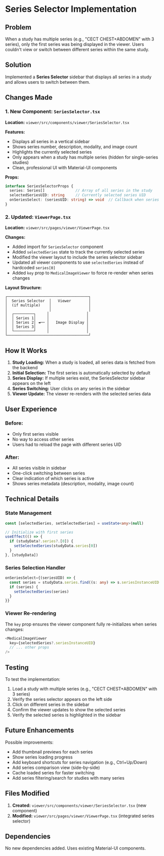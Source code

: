 # Series Selector Implementation

## Problem
When a study has multiple series (e.g., "CECT CHEST+ABDOMEN" with 3 series), only the first series was being displayed in the viewer. Users couldn't view or switch between different series within the same study.

## Solution
Implemented a **Series Selector** sidebar that displays all series in a study and allows users to switch between them.

## Changes Made

### 1. New Component: `SeriesSelector.tsx`
**Location:** `viewer/src/components/viewer/SeriesSelector.tsx`

**Features:**
- Displays all series in a vertical sidebar
- Shows series number, description, modality, and image count
- Highlights the currently selected series
- Only appears when a study has multiple series (hidden for single-series studies)
- Clean, professional UI with Material-UI components

**Props:**
```typescript
interface SeriesSelectorProps {
  series: Series[]              // Array of all series in the study
  selectedSeriesUID: string     // Currently selected series UID
  onSeriesSelect: (seriesUID: string) => void  // Callback when series is selected
}
```

### 2. Updated: `ViewerPage.tsx`
**Location:** `viewer/src/pages/viewer/ViewerPage.tsx`

**Changes:**
- Added import for `SeriesSelector` component
- Added `selectedSeries` state to track the currently selected series
- Modified the viewer layout to include the series selector sidebar
- Updated all viewer components to use `selectedSeries` instead of hardcoded `series[0]`
- Added `key` prop to `MedicalImageViewer` to force re-render when series changes

**Layout Structure:**
```
┌─────────────────────────────────────┐
│  Series Selector  │   Viewer        │
│  (if multiple)    │                 │
│                   │                 │
│  ┌─────────┐     │                 │
│  │ Series 1│     │                 │
│  │ Series 2│ ◄── │   Image Display │
│  │ Series 3│     │                 │
│  └─────────┘     │                 │
└─────────────────────────────────────┘
```

## How It Works

1. **Study Loading:** When a study is loaded, all series data is fetched from the backend
2. **Initial Selection:** The first series is automatically selected by default
3. **Series Display:** If multiple series exist, the SeriesSelector sidebar appears on the left
4. **Series Switching:** User clicks on any series in the sidebar
5. **Viewer Update:** The viewer re-renders with the selected series data

## User Experience

### Before:
- Only first series visible
- No way to access other series
- Users had to reload the page with different series UID

### After:
- All series visible in sidebar
- One-click switching between series
- Clear indication of which series is active
- Shows series metadata (description, modality, image count)

## Technical Details

### State Management
```typescript
const [selectedSeries, setSelectedSeries] = useState<any>(null)

// Initialize with first series
useEffect(() => {
  if (studyData?.series?.[0]) {
    setSelectedSeries(studyData.series[0])
  }
}, [studyData])
```

### Series Selection Handler
```typescript
onSeriesSelect={(seriesUID) => {
  const series = studyData.series.find((s: any) => s.seriesInstanceUID === seriesUID)
  if (series) {
    setSelectedSeries(series)
  }
}}
```

### Viewer Re-rendering
The `key` prop ensures the viewer component fully re-initializes when series changes:
```typescript
<MedicalImageViewer
  key={selectedSeries?.seriesInstanceUID}
  // ... other props
/>
```

## Testing

To test the implementation:

1. Load a study with multiple series (e.g., "CECT CHEST+ABDOMEN" with 3 series)
2. Verify the series selector appears on the left side
3. Click on different series in the sidebar
4. Confirm the viewer updates to show the selected series
5. Verify the selected series is highlighted in the sidebar

## Future Enhancements

Possible improvements:
- Add thumbnail previews for each series
- Show series loading progress
- Add keyboard shortcuts for series navigation (e.g., Ctrl+Up/Down)
- Add series comparison view (side-by-side)
- Cache loaded series for faster switching
- Add series filtering/search for studies with many series

## Files Modified

1. **Created:** `viewer/src/components/viewer/SeriesSelector.tsx` (new component)
2. **Modified:** `viewer/src/pages/viewer/ViewerPage.tsx` (integrated series selector)

## Dependencies

No new dependencies added. Uses existing Material-UI components.
